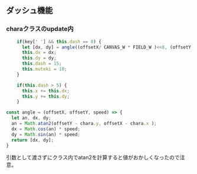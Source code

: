 ## ダッシュ機能

### charaクラスのupdate内
```js
    if(key[' '] && this.dash == 0) {
      let [dx, dy] = angle((offsetX/ CANVAS_W * FIELD_W )<<8, (offsetY / CANVAS_H * FIELD_H)<<8, 2000);
      this.dx = dx;
      this.dy = dy;
      this.dash = 15;
      this.muteki = 10;
    }

    if(this.dash > 5) {
      this.x += this.dx;
      this.y += this.dy;
    }
```

```js
const angle = (offsetX, offsetY, speed) => {
  let an, dx, dy;
  an = Math.atan2(offsetY - chara.y, offsetX - chara.x );
  dx = Math.cos(an) * speed;
  dy = Math.sin(an) * speed;
  return [dx, dy];
}
```

引数として渡さずにクラス内でatan2を計算すると値がおかしくなったので注意。
